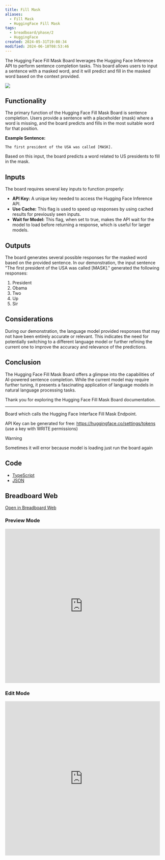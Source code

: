 ```yaml
---
title: Fill Mask
aliases:
  - Fill Mask
  - HuggingFace Fill Mask
tags:
  - breadboard/phase/2
  - HuggingFace
created: 2024-05-31T19:08:34
modified: 2024-06-18T08:53:46
---
```


The Hugging Face Fill Mask Board leverages the Hugging Face Inference API to perform sentence completion tasks. This board allows users to input a sentence with a masked word, and it will predict and fill in the masked word based on the context provided.

![](https://youtu.be/1JkFbhX-OLg)

## Functionality

The primary function of the Hugging Face Fill Mask Board is sentence completion. Users provide a sentence with a placeholder (mask) where a word is missing, and the board predicts and fills in the most suitable word for that position. 

**Example Sentence:**

```
The first president of the USA was called [MASK].
```

Based on this input, the board predicts a word related to US presidents to fill in the mask.

## Inputs

The board requires several key inputs to function properly:

- **API Key:** A unique key needed to access the Hugging Face Inference API.
- **Use Cache:** This flag is used to speed up responses by using cached results for previously seen inputs.
- **Wait for Model:** This flag, when set to true, makes the API wait for the model to load before returning a response, which is useful for larger models.

## Outputs

The board generates several possible responses for the masked word based on the provided sentence. In our demonstration, the input sentence "The first president of the USA was called [MASK]." generated the following responses:

1. President
2. Obama
3. Two
4. Up
5. Sir

## Considerations

During our demonstration, the language model provided responses that may not have been entirely accurate or relevant. This indicates the need for potentially switching to a different language model or further refining the current one to improve the accuracy and relevance of the predictions.

## Conclusion

The Hugging Face Fill Mask Board offers a glimpse into the capabilities of AI-powered sentence completion. While the current model may require further tuning, it presents a fascinating application of language models in natural language processing tasks.

Thank you for exploring the Hugging Face Fill Mask Board documentation.

---

Board which calls the Hugging Face Interface Fill Mask Endpoint.

API Key can be generated for free: <https://huggingface.co/settings/tokens> (use a key with WRITE permissions)

> [!warning]
> Sometimes it will error because model is loading just run the board again

## Code

- [TypeScript](https://github.com/ExaDev/breadboard-examples/blob/main/src/examples/fill-mask/index.ts)
- [JSON](https://github.com/ExaDev/breadboard-examples/blob/main/src/examples/fill-mask/board.json)

## Breadboard Web

[Open in Breadboard Web](https://breadboard-ai.web.app/?board=https://raw.githubusercontent.com/ExaDev/breadboard-examples/main/src/examples/fill-mask/board.json)

### Preview Mode

<iframe src="https://breadboard-ai.web.app/?board=https://raw.githubusercontent.com/ExaDev/breadboard-examples/main/src/examples/fill-mask/board.json&embed" style="width: 100%; height: 500px; border: 0;"></iframe>

### Edit Mode

<iframe src="https://breadboard-ai.web.app/?board=https://raw.githubusercontent.com/ExaDev/breadboard-examples/main/src/examples/fill-mask/board.json" style="width: 100%; height: 500px; border: 0;"></iframe>
